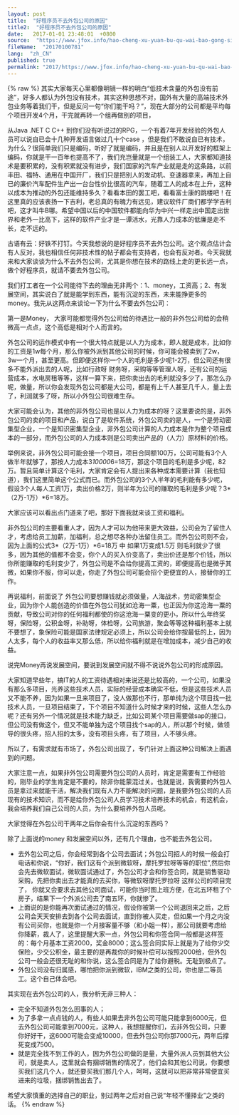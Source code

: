 ```yaml
---
layout: post
title:  "好程序员不去外包公司的原因"
title2:  "好程序员不去外包公司的原因"
date:   2017-01-01 23:48:01  +0800
source:  "https://www.jfox.info/hao-cheng-xu-yuan-bu-qu-wai-bao-gong-si-de-yuan-yin.html"
fileName:  "20170100781"
lang:  "zh_CN"
published: true
permalink: "2017/https://www.jfox.info/hao-cheng-xu-yuan-bu-qu-wai-bao-gong-si-de-yuan-yin.html"
---
```

{% raw %}
其实大家每天心里都像明镜一样的明白“低技术含量的外包没有前途”，好多人都认为外包没有技术，其实这种思想不对，国外有大量的高端技术外包业务等着我们干，但是反问一句“你们能干吗？”，现在大部分的公司都是平均每个项目开发4个月，干完就再转一个组再做别的项目，

从Java .NET C C++ 到你们没有听说过的RPG，一个有着7年开发经验的外包人员可以说自已会十几种开发语言做过几十个case ，但是我们不敢说自已有技术，为什么？很简单我们只是编码，听好了就是编码，并且是在别人以开发好的框架上编码，你就是干一百年也提高不了，我们充岂量就是一个组装工人，大家都知道技术是要积累的，没有积累就没有进步，我们国家的汽车产业就是走的这条路，以前丰田、福特、通用在中国开厂，我们只是把别人的发动机、变速器拿来，再加上自已的廉价汽车配件生产出一台台性价比很高的汽车，随着工人的成本在上升，这种以成本为推动的外包还能维持多久？看看本田的罢工吧，看看富士康的跳楼吧！在这里真的应该表扬一下吉利，老总真的有魄力有远见，建议软件厂商们都学学吉利吧，这才叫牛B哪。希望中国以后的中国软件都能向华为中兴一样走出中国走出世界和老外一比高下，这样的软件产业才是一谭活水，光靠人力成本的低廉是走不长，走不远的。

古语有云：好铁不打钉。今天我想说的是好程序员不去外包公司。这个观点估计会有人反对，我也相信任何非技术性的帖子都会有支持者，也会有反对者。今天我就来和大家谈谈为什么不去外包公司，尤其是你想在技术的路线上走的更长远一点，做个好程序员，就请不要去外包公司。

我们打工者在一个公司能待下去的理由无非两个：1、money，工资高；2、有发展空间，其实说白了就是能学到东西，能有沉淀的东西，未来能挣更多的money。我先从这两点来谈论一下为什么不要去外包公司：

第一是Money， 大家可能都觉得外包公司给的待遇比一般的非外包公司给的会稍微高一点点，这个高低是相对个人而言的。

外包公司的运作模式中有一个很大特点就是以人力为成本，即人就是成本，比如你的工资是1w每个月，那么你被外派到其他公司的时候，你可能会被卖到了2w，3w一个月，甚至更高。但即便这样你一个人的毛利是多少呢1-2万，但公司还有很多不能外派出去的人呢，比如行政呀 财务呀，采购等等管理人呀，还有公司的运营成本，水电房租等等，这样一算下来，把你卖出去的毛利就没多少了，那怎么办呢，做量，所以你会发现外包公司都是大公司，都是有上千人甚至几千人，量上去了，利润就多了呀，所以小外包公司很难生存。

大家可能会认为，其他的非外包公司也是以人力为成本的呀？这里要说的是，非外包公司的卖的项目和产品，说白了是软件系统，外包公司卖的是人，一个是劳动密集型企业，一个是知识密集型企业，非外包公司计算的人力成本是作为整个项目成本的一部分，而外包公司的人力成本则是公司卖出产品的（人力）原材料的价格。

举例来说，非外包公司可能会接一个项目，项目合同额100万，公司可能有3个人做半年就够了，那按人力成本3*10000*6=18万，那这个项目的毛利是多少呢，82万。暂且简单计算这个毛利，大家肯定会有人提出来各种成本需要计算（我也知道），我们这里简单这个公式而已。而外包公司的3个人半年的毛利能有多少呢，假设3个人每人工资1万，卖出价格2万，则半年为公司的赚取的毛利是多少呢？3*（2万-1万）*6=18万。

大家应该可以看出点门道来了吧，那好下面我就来谈工资和福利。

非外包公司的主要看重人才，因为人才可以为他带来更大效益，公司会为了留住人才，考虑给员工加薪，加福利，总之想尽各种办法留住员工。而外包公司则不会，因为上面的公式3*（2万-1万）*6=18万 中 如果1万变成1.5万 则毛利就少了很多，因为其他的值都不会变，你个人的买入价变高了，卖出价还是那个价钱，所以你所能赚取的毛利变少了，外包公司是不会给你提高工资的，即便提高也是微乎其微，如果你不服，你可以走，你走了外包公司可能会招个更便宜的人，接替你的工作。

再说福利，前面说了 外包公司要想赚钱就必须做量，人海战术，劳动密集型企业，因为你个人能创造的价值在外包公司犹如沧海一粟，也正因为你这沧海一粟的贡献，导致公司对你的任何福利都使的你这沧海一粟变的更小，所以什么年终奖呀，保险呀，公积金呀，补助呀，体检呀，公司旅游，聚会等等这种福利基本上就不要想了，象保险可能是国家法律规定必须上，所以公司会给你按最低的上，因为人太多，每个人的收益率又那么低，所以给你福利就是在增加成本，减少自己的收益。

说完Money再说发展空间，要说到发展空间就不得不说说外包公司的形成原因。

大家知道早些年，搞IT的人的工资待遇相对来说还是比较高的，一个公司，如果没有那么多项目，光养这些技术人员，实际的经营成本确实不低，但是这些技术人员又不能不养，因为如果一旦来项目了，没人做那也不行，那单纯为这个项目找一批技术人员，一旦项目结束了，下个项目不知道什么时候才来的时候，这些人怎么办呢？还有另外一个情况就是技术能力缺乏，比如公司某个项目需要做sap的接口，但公司没有做这个，但又不能单独为这个项目找个sap的人，所以那个时候，做领导的很头疼，招人招的太多，没有项目头疼，有了项目，人不够头疼。

所以了，有需求就有市场了，外包公司出现了，专门针对上面这种公司解决上面遇到的问题。

大家注意一点，如果非外包公司需要外包公司的人员时，肯定是需要有工作经验的，刚毕业的学生肯定是不要的，除非你能蒙混过关。也就是说，我需要的外包人员是拿过来就能干活，解决我们现有人力不能解决的问题，是我要外包公司的人员现有的技术知识，而不是给你外包公司人员学习技术培养技术的机会，有这机会，我会培养我们自己公司的人员，为什么要培养外包人员呢。

大家觉得在外包公司干两年之后你会有什么沉淀的东西吗？

除了上面说的money 和发展空间以外，还有几个理由，也不能去外包公司。

- 去外包公司之后，你会经常到各个公司去面试；外包公司招人的时候一般会打电话和你说，“你好，我们这有个派到微软呀，摩托罗拉呀等等的职位”,然后你会先去微软面试，微软面试通过了，外包公司才会和你签合同，就是销售驱动采购，先把你卖出去才能真的去买你，等微软呀摩托罗拉呀 这样公司的项目完了， 你就又会要求去其他公司面试，可能你当时图上班方便，在北五环租了个房子，结果下一个外派公司去了南五环，你就惨了。
- 上面说的是你能再次面试通过的情况，假设你被第一个公司退回来之后，之后公司会天天安排去到各个公司去面试，直到你被人买走，但如果一个月之内没有公司买你，也就是你一个月接客量不够（和小姐一样），那公司就要考虑给你降薪，裁人了，这里提醒大家一点，外包公司和你签合同一般都是这样签的：每个月基本工资2000，奖金8000；这么签合同实际上就是为了给你少交保险，少交公积金，最主要的是再裁你的时候补偿可以按照2000给，但外包公司一般会还很无耻的和你说，这么签合同是为了给你避税。无耻到极点了。
- 外包公司没有归属感，哪怕把你派到微软，IBM之类的公司，你也是二等员工。这个自己体会吧。

其实现在去外包公司的人，我分析无非三种人：

- 完全不知道外包怎么回事的人；
- 为了多拿一点点钱的人，有些人如果去非外包公司可能只能拿到6000元，但去外包公司可能拿到7000元，这种人，我想提醒你们，去非外包公司，只要你好好干，这6000可能会变成10000，但去外包公司你那7000元，两年后撑死变成7500。
- 就是完全找不到工作的人，因为外包公司做的是量，大量外派人员到其他大公司，就是卖人，这里就会有捆绑销售的情况了，他们会和其他公司说，你要想买我们这几个人，就还要买我们那几个人，呵呵，这就可以把非常非常便宜买进来的垃圾，捆绑销售出去了。

希望大家慎重的选择自己的职业，别过两年之后对自己说“年轻不懂择业”之类的话。
{% endraw %}
